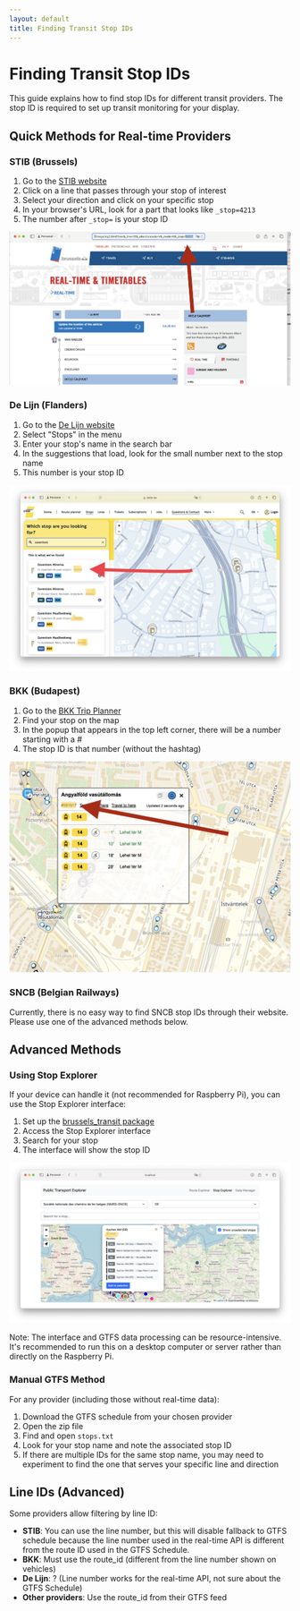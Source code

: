 ```yaml
---
layout: default
title: Finding Transit Stop IDs
---
```


# Finding Transit Stop IDs

This guide explains how to find stop IDs for different transit providers. The stop ID is required to set up transit monitoring for your display.

## Quick Methods for Real-time Providers

### STIB (Brussels)
1. Go to the [STIB website](https://www.stib-mivb.be/)
2. Click on a line that passes through your stop of interest
3. Select your direction and click on your specific stop
4. In your browser's URL, look for a part that looks like `_stop=4213`
5. The number after `_stop=` is your stop ID

![Finding STIB stop ID](../images/stib_find_stop_id.png)


### De Lijn (Flanders)
1. Go to the [De Lijn website](https://www.delijn.be/en/)
2. Select "Stops" in the menu
3. Enter your stop's name in the search bar
4. In the suggestions that load, look for the small number next to the stop name
5. This number is your stop ID

![Finding De Lijn stop ID](../images/delijn_find_stop_id.png)

### BKK (Budapest)
1. Go to the [BKK Trip Planner](https://futar.bkk.hu)
2. Find your stop on the map
3. In the popup that appears in the top left corner, there will be a number starting with a #
4. The stop ID is that number (without the hashtag)

![Finding BKK stop ID](../images/bkk_find_stop_id.png)

### SNCB (Belgian Railways)
Currently, there is no easy way to find SNCB stop IDs through their website. Please use one of the advanced methods below.

## Advanced Methods

### Using Stop Explorer
If your device can handle it (not recommended for Raspberry Pi), you can use the Stop Explorer interface:

1. Set up the [brussels_transit package](https://github.com/bdamokos/brussels_transit)
2. Access the Stop Explorer interface
3. Search for your stop
4. The interface will show the stop ID

![Finding arbitrary stop ID](../images/stop_explorer_find_stop_id.png)

Note: The interface and GTFS data processing can be resource-intensive. It's recommended to run this on a desktop computer or server rather than directly on the Raspberry Pi.

### Manual GTFS Method
For any provider (including those without real-time data):

1. Download the GTFS schedule from your chosen provider
2. Open the zip file
3. Find and open `stops.txt`
4. Look for your stop name and note the associated stop ID
5. If there are multiple IDs for the same stop name, you may need to experiment to find the one that serves your specific line and direction

## Line IDs (Advanced)

Some providers allow filtering by line ID:

- **STIB**: You can use the line number, but this will disable fallback to GTFS schedule because the line number used in the real-time API is different from the route ID used in the GTFS Schedule.
- **BKK**: Must use the route_id (different from the line number shown on vehicles)
- **De Lijn**: ? (Line number works for the real-time API, not sure about the GTFS Schedule)
- **Other providers**: Use the route_id from their GTFS feed 